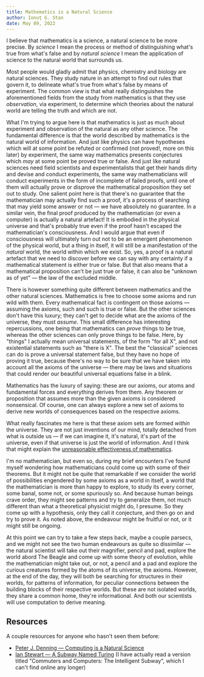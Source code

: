 ```yaml
---
title: Mathematics is a Natural Science
author: Ionuț G. Stan
date: May 09, 2022
---
```


I believe that mathematics is a science, a natural science to be more precise.
By _science_ I mean the process or method of distinguishing what's true from
what's false and by _natural science_ I mean the application of science to the
natural world that surrounds us.

Most people would gladly admit that physics, chemistry and biology are natural
sciences. They study nature in an attempt to find out rules that govern it, to
delineate what's true from what's false by means of experiment. The common view
is that what really distinguishes the aforementioned fields from the study from
mathematics is that they use _observation_, via experiment, to determine which
theories about the natural world are telling the truth and which are not.

What I'm trying to argue here is that mathematics is just as much about
experiment and observation of the natural as any other science. The fundamental
difference is that the world described by mathematics is the natural world of
information. And just like physics can have hypotheses which will at some point
be refuted or confirmed (not proved!, more on this later) by experiment, the
same way mathematics presents conjectures which _may_ at some point be proved
true or false. And just like natural sciences need field scientists and
experimentalists that get their hands dirty and devise and conduct experiments,
the same way mathematicians will conduct experiments in the form of incomplete
of failed proofs, until one of them will actually prove or disprove the
mathematical proposition they set out to study. One salient point here is that
there's no guarantee that the mathematician may actually find such a proof,
it's a process of searching that may yield some answer or not — we have
absolutely no guarantee. In a similar vein, the final proof produced by the
mathematician (or even a computer) is actually a natural artefact! It is
embodied in the physical universe and that's probably true even if the proof
hasn't escaped the mathematician's consciousness. And I would argue that even
if consciousness will ultimately turn out not to be an emergent phenomenon of
the physical world, but a thing in itself, it will still be a manifestation of
the _natural_ world, the world within which we exist. So, yes, a proof is a
natural artefact that we need to discover before we can say with any certainty
if a mathematical statement is either true or false. But that also means that a
mathematical proposition can't be just true or false, it can also be "unknown
as of yet" — the law of the excluded middle.

There is however something quite different between mathematics and the other
natural sciences. Mathematics is free to choose some axioms and run wild with
them. Every mathematical fact is contingent on those axioms — assuming the
axioms, such and such is true or false. But the other sciences don't have this
luxury; they can't get to decide what are the axioms of the universe, they must
_assume_. This small difference has interesting repercussions, one being that
mathematics can _prove_ things to be true, whereas the other sciences can only
prove things to be false. Here, by "things" I actually mean universal
statements, of the form "for all X", and not existential statements such as
"there is X". The best the "classical" sciences can do is prove a universal
statement false, but they have no hope of proving it true, because there's no
way to be sure that we have taken into account all the axioms of the universe —
there may be laws and situations that could render our beautiful universal
equations false in a blink.

Mathematics has the luxury of saying: these are our axioms, our atoms and
fundamental forces and everything derives from them. Any theorem or proposition
that assumes more than the given axioms is considered nonsensical. Of course,
one can always explore a new set of axioms to derive new worlds of consequences
based on the respective axioms.

What really fascinates me here is that these axiom sets are formed _within_ the
universe. They are not just inventions of our mind, totally detached from what
is outside us — if we can imagine it, it's natural, it's part of the universe,
even if that universe is just the world of information. And I think that might
explain the [unreasonable effectiveness of mathematics][0].

I'm no mathematician, but even so, during my brief encounters I've found myself
wondering how mathematicians could come up with some of their theorems. But it
might not be quite that remarkable if we consider the world of possibilities
engendered by some axioms as a world in itself, a world that the mathematician
is more than happy to explore, to study its every corner, some banal, some not,
or some spuriously so. And because human beings crave order, they might see
patterns and try to generalize them, not much different than what a theoretical
physicist might do, I presume. So they come up with a hypothesis, only they
call it conjecture, and then go on and try to prove it. As noted above, the
endeavour might be fruitful or not, or it might still be ongoing.

At this point we can try to take a few steps back, maybe a couple parsecs, and
we might not see the two human endeavours as quite so dissimilar — the natural
scientist will take out their magnifier, pencil and pad, explore the world
abord The Beagle and come up with some theory of evolution, while the
mathematician might take out, or not, a pencil and a pad and explore the
curious creatures formed by the atoms of its universe, the axioms. However, at
the end of the day, they will both be searching for structures in their worlds,
for patterns of information, for peculiar connections between the building
blocks of their respective worlds. But these are not isolated worlds, they
share a common home, they're informational. And both our scientists will use
computation to derive meaning.

## Resources

A couple resources for anyone who hasn't seen them before:

  - [Peter J. Denning — Computing is a Natural Science](https://cacm.acm.org/magazines/2007/7/5623-computing-is-a-natural-science/fulltext)
  - [Ian Stewart — A Subway Named Turing](https://www.scientificamerican.com/article/a-subway-named-turing/) (I have actually read a version titled "Commuters and Computers: The Intelligent Subway", which I can't find online any longer)

[0]: https://en.m.wikipedia.org/wiki/The_Unreasonable_Effectiveness_of_Mathematics_in_the_Natural_Sciences
